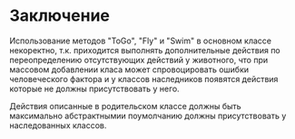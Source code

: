 # Заключение

Использование методов "ToGo", "Fly" и "Swim" в основном классе некоректно, т.к. приходится выполнять дополнительные
действия по переопределению отсутствующих действий у животного, что при массовом добавлении класа может спровоцировать ошибки человеческого фактора и у классов наследников появятся действия которые не должны присутствовать у него.

Действия описанные в родительском классе должны быть максимально абстрактнымии поумолчанию должны присутствовать у наследованных классов.
